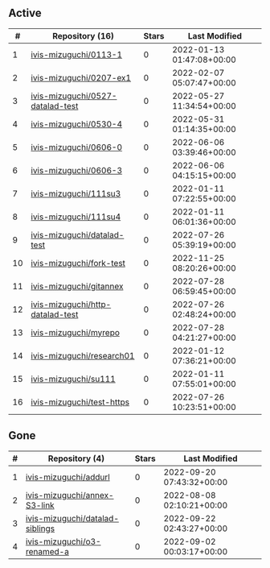 ## Active
| # | Repository (16) | Stars | Last Modified |
| --- | --- | --- | --- |
| 1 | [ivis-mizuguchi/0113-1](https://gin.g-node.org/ivis-mizuguchi/0113-1) | 0 | 2022-01-13 01:47:08+00:00 |
| 2 | [ivis-mizuguchi/0207-ex1](https://gin.g-node.org/ivis-mizuguchi/0207-ex1) | 0 | 2022-02-07 05:07:47+00:00 |
| 3 | [ivis-mizuguchi/0527-datalad-test](https://gin.g-node.org/ivis-mizuguchi/0527-datalad-test) | 0 | 2022-05-27 11:34:54+00:00 |
| 4 | [ivis-mizuguchi/0530-4](https://gin.g-node.org/ivis-mizuguchi/0530-4) | 0 | 2022-05-31 01:14:35+00:00 |
| 5 | [ivis-mizuguchi/0606-0](https://gin.g-node.org/ivis-mizuguchi/0606-0) | 0 | 2022-06-06 03:39:46+00:00 |
| 6 | [ivis-mizuguchi/0606-3](https://gin.g-node.org/ivis-mizuguchi/0606-3) | 0 | 2022-06-06 04:15:15+00:00 |
| 7 | [ivis-mizuguchi/111su3](https://gin.g-node.org/ivis-mizuguchi/111su3) | 0 | 2022-01-11 07:22:55+00:00 |
| 8 | [ivis-mizuguchi/111su4](https://gin.g-node.org/ivis-mizuguchi/111su4) | 0 | 2022-01-11 06:01:36+00:00 |
| 9 | [ivis-mizuguchi/datalad-test](https://gin.g-node.org/ivis-mizuguchi/datalad-test) | 0 | 2022-07-26 05:39:19+00:00 |
| 10 | [ivis-mizuguchi/fork-test](https://gin.g-node.org/ivis-mizuguchi/fork-test) | 0 | 2022-11-25 08:20:26+00:00 |
| 11 | [ivis-mizuguchi/gitannex](https://gin.g-node.org/ivis-mizuguchi/gitannex) | 0 | 2022-07-28 06:59:45+00:00 |
| 12 | [ivis-mizuguchi/http-datalad-test](https://gin.g-node.org/ivis-mizuguchi/http-datalad-test) | 0 | 2022-07-26 02:48:24+00:00 |
| 13 | [ivis-mizuguchi/myrepo](https://gin.g-node.org/ivis-mizuguchi/myrepo) | 0 | 2022-07-28 04:21:27+00:00 |
| 14 | [ivis-mizuguchi/research01](https://gin.g-node.org/ivis-mizuguchi/research01) | 0 | 2022-01-12 07:36:21+00:00 |
| 15 | [ivis-mizuguchi/su111](https://gin.g-node.org/ivis-mizuguchi/su111) | 0 | 2022-01-11 07:55:01+00:00 |
| 16 | [ivis-mizuguchi/test-https](https://gin.g-node.org/ivis-mizuguchi/test-https) | 0 | 2022-07-26 10:23:51+00:00 |

## Gone
| # | Repository (4) | Stars | Last Modified |
| --- | --- | --- | --- |
| 1 | [ivis-mizuguchi/addurl](https://gin.g-node.org/ivis-mizuguchi/addurl) | 0 | 2022-09-20 07:43:32+00:00 |
| 2 | [ivis-mizuguchi/annex-S3-link](https://gin.g-node.org/ivis-mizuguchi/annex-S3-link) | 0 | 2022-08-08 02:10:21+00:00 |
| 3 | [ivis-mizuguchi/datalad-siblings](https://gin.g-node.org/ivis-mizuguchi/datalad-siblings) | 0 | 2022-09-22 02:43:27+00:00 |
| 4 | [ivis-mizuguchi/o3-renamed-a](https://gin.g-node.org/ivis-mizuguchi/o3-renamed-a) | 0 | 2022-09-02 00:03:17+00:00 |
